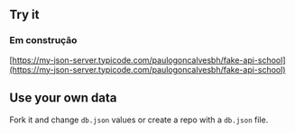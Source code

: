 ## Try it

### Em construção

[https://my-json-server.typicode.com/paulogoncalvesbh/fake-api-school](https://my-json-server.typicode.com/paulogoncalvesbh/fake-api-school)

## Use your own data

Fork it and change `db.json` values or create a repo with a `db.json` file.
